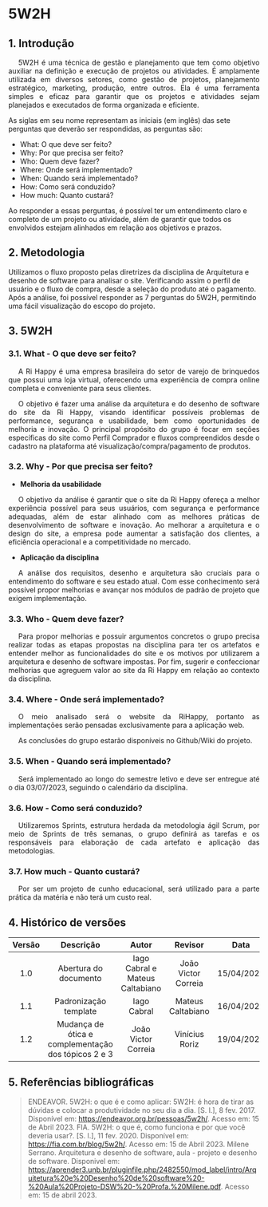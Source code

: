 # 5W2H

## 1. Introdução

<p style="text-indent: 20px; text-align: justify">
    5W2H é uma técnica de gestão e planejamento que tem como objetivo auxiliar na definição e execução de projetos ou atividades. É amplamente utilizada em diversos setores, como gestão de projetos, planejamento estratégico, marketing, produção, entre outros. Ela é uma ferramenta simples e eficaz para garantir que os projetos e atividades sejam planejados e executados de forma organizada e eficiente.

As siglas em seu nome representam as iniciais (em inglês) das sete perguntas que deverão ser respondidas, as perguntas são:

</p>

- What: O que deve ser feito?
- Why: Por que precisa ser feito?
- Who: Quem deve fazer?
- Where: Onde será implementado?
- When: Quando será implementado?
- How: Como será conduzido?
- How much: Quanto custará?

Ao responder a essas perguntas, é possível ter um entendimento claro e completo de um projeto ou atividade, além de garantir que todos os envolvidos estejam alinhados em relação aos objetivos e prazos.

## 2. Metodologia

Utilizamos o fluxo proposto pelas diretrizes da disciplina de Arquitetura e desenho de software para analisar o site. Verificando assim o perfil de usuário e o fluxo de compra, desde a seleção do produto até o pagamento. Após a análise, foi possível responder as 7 perguntas do 5W2H, permitindo uma fácil visualização do escopo do projeto.

## 3. 5W2H

### 3.1. What - O que deve ser feito?

<p style="text-indent: 20px; text-align: justify">
    A Ri Happy é uma empresa brasileira do setor de varejo de brinquedos que possui uma loja virtual, oferecendo uma experiência de compra online completa e conveniente para seus clientes. </p>
 
 <p style="text-indent: 20px; text-align: justify">
    O objetivo é fazer uma análise da arquitetura e do desenho de software do site da Ri Happy, visando identificar possíveis problemas de performance, segurança e usabilidade, bem como oportunidades de melhoria e inovação. O principal propósito  do grupo é focar em seções específicas do site como Perfil Comprador e fluxos compreendidos desde o cadastro na plataforma até visualização/compra/pagamento de produtos. 
</p>

### 3.2. Why - Por que precisa ser feito?

- **Melhoria da usabilidade**
<p style="text-indent: 20px; text-align: justify">
 O objetivo da análise é garantir que o site da Ri Happy ofereça a melhor experiência possível para seus usuários, com segurança e performance adequadas, além de estar alinhado com as melhores práticas de desenvolvimento de software e inovação. Ao melhorar a arquitetura e o design do site, a empresa pode aumentar a satisfação dos clientes, a eficiência operacional e a competitividade no mercado.
</p>

- **Aplicação da disciplina**
<p style="text-indent: 20px; text-align: justify">
    A análise dos requisitos, desenho e arquitetura são cruciais para o entendimento do software e seu estado atual. Com esse conhecimento será possível propor melhorias e avançar nos módulos de padrão de projeto que exigem implementação.    
</p>

### 3.3. Who - Quem deve fazer?

<p style="text-indent: 20px; text-align: justify">
    Para propor melhorias e possuir argumentos concretos o grupo precisa realizar todas as etapas propostas na disciplina para ter os artefatos e entender melhor as funcionalidades do site e os motivos por utilizarem a arquitetura e desenho de software impostas. Por fim, sugerir e confeccionar melhorias que agreguem valor ao site da Ri Happy em relação ao contexto da disciplina.

</p>

<p style="text-indent: 20px; text-align: justify">
   
</p>

### 3.4. Where - Onde será implementado?

<p style="text-indent: 20px; text-align: justify">
    O meio analisado será o website da RiHappy, portanto as implementações serão pensadas exclusivamente para a aplicação web.
</p>
<p style="text-indent: 20px; text-align: justify">
    As conclusões do grupo estarão disponíveis no Github/Wiki do projeto.
</p>

### 3.5. When - Quando será implementado?

<p style="text-indent: 20px; text-align: justify">
    Será implementado ao longo do semestre letivo e deve ser entregue até o dia 03/07/2023, seguindo o calendário da disciplina.
</p>

### 3.6. How - Como será conduzido?

<p style="text-indent: 20px; text-align: justify">
    Utilizaremos Sprints, estrutura herdada da metodologia ágil Scrum, por meio de Sprints de três semanas, o grupo definirá as tarefas e os responsáveis para elaboração de cada artefato e aplicação das metodologias.
</p>

### 3.7. How much - Quanto custará?

<p style="text-indent: 20px; text-align: justify">
    Por ser um projeto de cunho educacional, será utilizado para a parte prática da matéria e não terá um custo real. 
</p>

## 4. Histórico de versões

| Versão |                      Descrição                      |              Autor              |       Revisor       |    Data    |
| :----: | :-------------------------------------------------: | :-----------------------------: | :-----------------: | :--------: |
|  1.0   |                Abertura do documento                | Iago Cabral e Mateus Caltabiano | João Victor Correia | 15/04/2023 |
|  1.1   |                Padronização template                |           Iago Cabral           |  Mateus Caltabiano  | 16/04/2023 |
|  1.2   | Mudança de ótica e complementação dos tópicos 2 e 3 |       João Victor Correia       |   Vinícius Roriz    | 19/04/2023 |

## 5. Referências bibliográficas

> ENDEAVOR. 5W2H: o que é e como aplicar: 5W2H: é hora de tirar as dúvidas e colocar a produtividade no seu dia a dia. [S. l.], 8 fev. 2017. Disponível em: https://endeavor.org.br/pessoas/5w2h/. Acesso em: 15 de Abril 2023.
> FIA. 5W2H: o que é, como funciona e por que você deveria usar?. [S. l.], 11 fev. 2020. Disponível em: https://fia.com.br/blog/5w2h/. Acesso em: 15 de Abril 2023.
> Milene Serrano. Arquitetura e desenho de software, aula - projeto e desenho de software. Disponivel em: https://aprender3.unb.br/pluginfile.php/2482550/mod_label/intro/Arquitetura%20e%20Desenho%20de%20software%20-%20Aula%20Projeto-DSW%20-%20Profa.%20Milene.pdf. Acesso em: 15 de abril 2023.
